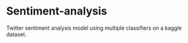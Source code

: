# Sentiment-analysis
Twitter sentiment analysis model using multiple classifiers on a kaggle dataset.
